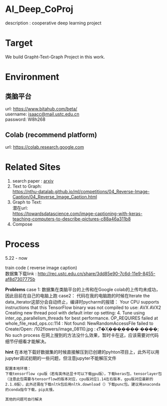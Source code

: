 # AI_Deep_CoProj
description : cooperative deep learning project

# Target

We build Grapht-Text-Graph Project in this work.

# Environment

## 类脑平台
url: https://www.bitahub.com/beta/  
username: isaacc@mail.ustc.edu.cn  
password: W8h268

## Colab (recommend platform)
url: https://colab.research.google.com

# Related Sites

1. search paper : [arxiv](https://arxiv.org/list/cs/recent)
2. Text to Graph:  
https://nthu-datalab.github.io/ml/competitions/04_Reverse-Image-Caption/04_Reverse_Image_Caption.html
3. Graph to Text:  
潜在url:  
https://towardsdatascience.com/image-captioning-with-keras-teaching-computers-to-describe-pictures-c88a46a311b8
4. Compose

# Process

5.22 - now

  train code ( reverse image caption)  
  数据集下载link : http://rec.ustc.edu.cn/share/3dd85e90-7c6d-11e9-8455-af8d7307775b
  
  **Problems**
    case 1:
    数据集在类脑平台的上传和在Google colab的上传均未成功，因此目前在自己的电脑上跑
    case2：
    代码在我的电脑跑的时候在Iterate the data_iterator这部分会自动终止，编译时pycharm的报错：
    Your CPU supports instructions that this TensorFlow binary was not compiled to use: AVX AVX2
    Creating new thread pool with default inter op setting: 4. Tune using inter_op_parallelism_threads for best performance.
    OP_REQUIRES failed at whole_file_read_ops.cc:114 : Not found: NewRandomAccessFile failed to Create/Open: /102flowers/image_08110.jpg : ϵͳ�Ҳ���ָ����·����; No such process
    在网上搜到的方法没什么效果，暂时卡在这，应该需要对代码细节仔细看才能解决。
    
  **hint**
    在本地下载好数据集的时候直接解压到已创建的pyhton项目上，此外可以用jupyter调试初期的一些问题，但注意jupyter不能解压文件
    
    配置本地环境：
    下载tensorflow cpu版（若有英伟达显卡可以下载gpu版），下载keras包，tensorlayer包（注意此包需要与tensorflow的版本对应，cpu版对应1.14左右版本，gpu版对应最新的2.1.0版），此外还需在下载nltk包后用nltk.download（）下载punc包。建议用anaconda的conda指令下载，pip太慢。
    
    其他的问题可自行解决
